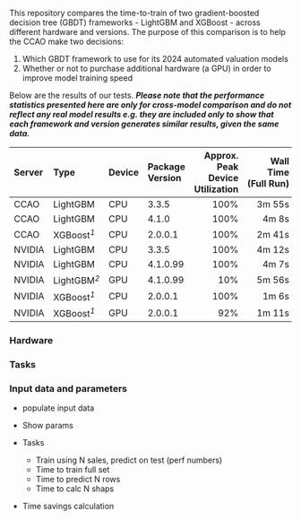 
This repository compares the time-to-train of two gradient-boosted
decision tree (GBDT) frameworks - LightGBM and XGBoost - across
different hardware and versions. The purpose of this comparison is to
help the CCAO make two decisions:

1.  Which GBDT framework to use for its 2024 automated valuation models
2.  Whether or not to purchase additional hardware (a GPU) in order to
    improve model training speed

Below are the results of our tests. ***Please note that the performance
statistics presented here are only for cross-model comparison and do not
reflect any real model results e.g. they are included only to show that
each framework and version generates similar results, given the same
data.***

| Server | Type                                                                                                                         | Device | Package Version | Approx. Peak Device Utilization | Wall Time (Full Run) | Wall Time (Prediction) | Wall Time (SHAP) | RMSE      | MAE      | MAPE   | R2    | COD    | PRD   | PRB    | MKI   |
|:-------|:-----------------------------------------------------------------------------------------------------------------------------|:-------|:----------------|--------------------------------:|---------------------:|-----------------------:|-----------------:|:----------|:---------|:-------|:------|:-------|:------|:-------|:------|
| CCAO   | LightGBM                                                                                                                     | CPU    | 3.3.5           |                            100% |               3m 55s |                  1m 5s |        2h 1m 38s | \$130,989 | \$74,124 | 26.97% | 0.883 | 27.634 | 1.140 | −0.225 | 0.851 |
| CCAO   | LightGBM                                                                                                                     | CPU    | 4.1.0           |                            100% |                4m 8s |                  1m 4s |        2h 1m 48s | \$130,989 | \$74,124 | 26.97% | 0.883 | 27.634 | 1.140 | −0.225 | 0.851 |
| CCAO   | XGBoost<span class="gt_footnote_marks" style="white-space:nowrap;font-style:italic;font-weight:normal;"><sup>1</sup></span>  | CPU    | 2.0.0.1         |                            100% |               2m 41s |                    12s |           2m 14s | \$126,389 | \$74,129 | 26.76% | 0.885 | 27.458 | 1.130 | −0.212 | 0.866 |
| NVIDIA | LightGBM                                                                                                                     | CPU    | 3.3.5           |                            100% |               4m 12s |                     9s |           19m 5s | \$130,989 | \$74,124 | 26.97% | 0.883 | 27.634 | 1.140 | −0.225 | 0.851 |
| NVIDIA | LightGBM                                                                                                                     | CPU    | 4.1.0.99        |                            100% |                4m 7s |                     9s |          18m 52s | \$130,989 | \$74,124 | 26.97% | 0.883 | 27.634 | 1.140 | −0.225 | 0.851 |
| NVIDIA | LightGBM<span class="gt_footnote_marks" style="white-space:nowrap;font-style:italic;font-weight:normal;"><sup>2</sup></span> | GPU    | 4.1.0.99        |                             10% |               5m 56s |                    11s |          19m 10s | \$130,546 | \$74,296 | 27.27% | 0.884 | 27.929 | 1.143 | −0.231 | 0.846 |
| NVIDIA | XGBoost<span class="gt_footnote_marks" style="white-space:nowrap;font-style:italic;font-weight:normal;"><sup>1</sup></span>  | CPU    | 2.0.0.1         |                            100% |                1m 6s |                     4s |              20s | \$126,024 | \$73,961 | 26.76% | 0.886 | 27.467 | 1.130 | −0.209 | 0.867 |
| NVIDIA | XGBoost<span class="gt_footnote_marks" style="white-space:nowrap;font-style:italic;font-weight:normal;"><sup>1</sup></span>  | GPU    | 2.0.0.1         |                             92% |               1m 11s |                    13s |               4s | \$126,366 | \$73,981 | 26.86% | 0.885 | 27.543 | 1.131 | −0.214 | 0.865 |

### Hardware

### Tasks

### Input data and parameters

- populate input data

- Show params

- Tasks

  - Train using N sales, predict on test (perf numbers)
  - Time to train full set
  - Time to predict N rows
  - Time to calc N shaps

- Time savings calculation
